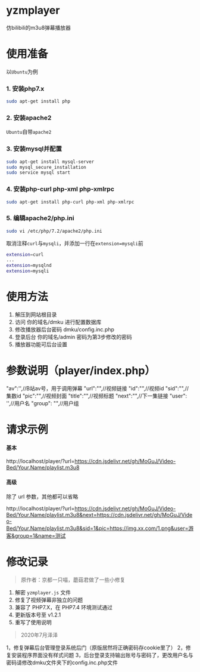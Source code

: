 # yzmplayer
仿bilibili的m3u8弹幕播放器

# 使用准备
以`Ubuntu`为例
### 1. 安装php7.x
```bash
sudo apt-get install php
```
### 2. 安装apache2
`Ubuntu`自带`apache2`
### 3. 安装mysql并配置
```bash
sudo apt-get install mysql-server
sudo mysql_secure_installation
sudo service mysql start
```
### 4. 安装php-curl php-xml php-xmlrpc
```bash
sudo apt-get install php-curl php-xml php-xmlrpc
```
### 5. 编辑apache2/php.ini
```bash
sudo vi /etc/php/7.2/apache2/php.ini
```
取消注释`curl`与`mysqli`，并添加一行在`extension=mysqli`前
```bash
extension=curl
...
extension=mysqlnd
extension=mysqli
```

# 使用方法
1. 解压到网站根目录
2. 访问 你的域名/dmku 进行配置数据库  
3. 修改播放器后台密码 dmku/config.inc.php
4. 登录后台 你的域名/admin 密码为第3步修改的密码
5. 播放器功能可后台设置

# 参数说明（player/index.php）
"av":'<?php echo($_GET['av']);?>',//B站av号，用于调用弹幕
"url":"<?php echo($_GET['url']);?>",//视频链接
"id":"<?php echo($_GET['url']);?>",//视频id
"sid":"<?php echo($_GET['sid']);?>",//集数id
"pic":"<?php echo($_GET['pic']);?>",//视频封面
"title":"<?php echo($_GET['name']);?>",//视频标题
"next":"<?php echo($_GET['next']);?>",//下一集链接
"user": '<?php echo($_GET['user']);?>',//用户名
"group": "<?php echo($_GET['group']);?>",//用户组

# 请求示例
#### 基本
http://localhost/player/?url=https://cdn.jsdelivr.net/gh/MoGuJ/Video-Bed/Your.Name/playlist.m3u8

#### 高级
除了 url 参数，其他都可以省略

http://localhost/player/?url=https://cdn.jsdelivr.net/gh/MoGuJ/Video-Bed/Your.Name/playlist.m3u8&next=https://cdn.jsdelivr.net/gh/MoGuJ/Video-Bed/Your.Name/playlist.m3u8&sid=1&pic=https://img.xx.com/1.png&user=游客&group=1&name=测试

# 修改记录
> 原作者：京都一只喵，蘑菇君做了一些小修复

1. 解密 `yzmplayer.js` 文件
2. 修复了视频弹幕非独立的问题
3. 兼容了 PHP7.X，在 PHP7.4 环境测试通过
4. 更新版本号至 v1.2.1
5. 重写了使用说明

> 2020年7月泽泽

1，修复弹幕后台管理登录系统后门（原版居然将正确密码存cookie里了）
2，修复安装程序界面没有样式问题
3，后台登录支持输出账号与密码了，更改用户名与密码请修改dmku文件夹下的config.inc.php文件
